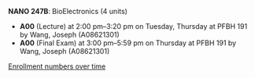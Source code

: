**NANO 247B**: BioElectronics (4 units)

- **A00** (Lecture) at 2:00 pm–3:20 pm on Tuesday, Thursday at PFBH 191 by Wang, Joseph (A08621301)
- **A00** (Final Exam) at 3:00 pm–5:59 pm on Thursday at PFBH 191 by Wang, Joseph (A08621301)

[Enrollment numbers over time](./NANO247B.tsv)
